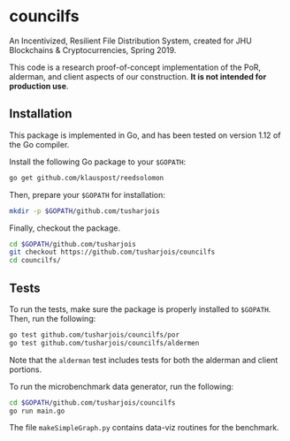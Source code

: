 # councilfs

An Incentivized, Resilient File Distribution System, created for JHU Blockchains & Cryptocurrencies, Spring 2019.

This code is a research proof-of-concept implementation of the PoR, alderman, and client aspects of our construction. **It is not intended for production use**.

## Installation 

This package is implemented in Go, and has been tested on version 1.12 of the Go compiler.

Install the following Go package to your `$GOPATH`:

```sh
go get github.com/klauspost/reedsolomon
```

Then, prepare your `$GOPATH` for installation:

```sh
mkdir -p $GOPATH/github.com/tusharjois
```

Finally, checkout the package.

```sh
cd $GOPATH/github.com/tusharjois
git checkout https://github.com/tusharjois/councilfs
cd councilfs/
```

## Tests 

To run the tests, make sure the package is properly installed to `$GOPATH`. Then, run the following:

```sh
go test github.com/tusharjois/councilfs/por
go test github.com/tusharjois/councilfs/aldermen
```

Note that the `alderman` test includes tests for both the alderman and client portions. 

To run the microbenchmark data generator, run the following:

```sh
cd $GOPATH/github.com/tusharjois/councilfs
go run main.go
```

The file `makeSimpleGraph.py` contains data-viz routines for the benchmark.
